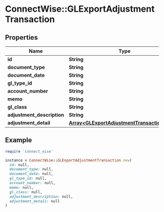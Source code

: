 # ConnectWise::GLExportAdjustmentTransaction

## Properties

| Name | Type | Description | Notes |
| ---- | ---- | ----------- | ----- |
| **id** | **String** |  | [optional] |
| **document_type** | **String** |  | [optional] |
| **document_date** | **String** |  | [optional] |
| **gl_type_id** | **String** |  | [optional] |
| **account_number** | **String** |  | [optional] |
| **memo** | **String** |  | [optional] |
| **gl_class** | **String** |  | [optional] |
| **adjustment_description** | **String** |  | [optional] |
| **adjustment_detail** | [**Array&lt;GLExportAdjustmentTransactionDetail&gt;**](GLExportAdjustmentTransactionDetail.md) |  | [optional] |

## Example

```ruby
require 'connect_wise'

instance = ConnectWise::GLExportAdjustmentTransaction.new(
  id: null,
  document_type: null,
  document_date: null,
  gl_type_id: null,
  account_number: null,
  memo: null,
  gl_class: null,
  adjustment_description: null,
  adjustment_detail: null
)
```

